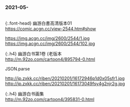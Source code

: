 ### 2021-05-　
```note
```

{:.font-head}
幽游白書高清版本01
<br>[
https://comic.acgn.cc/view-2544.htm#show
](
https://comic.acgn.cc/view-2544.htm#show
)

https://img.acgn.cc/img/2600/2544/1.jpg
https://img.acgn.cc/img/2600/2544/102.jpg

{:.h4}
幽游白书第1卷 {老版本
<br>[
http://m.92zo.com/cartoon4/895794-0.html
](
http://m.92zo.com/cartoon4/895794-0.html
)

JSON.parse

http://jp.zxkk.cc/riben/20210201/16172946p1d0x05sfr1.jpg
http://jp.zxkk.cc/riben/20210201/16173049fsy4g2njr2g.jpg

{:.h4}
幽游白书画集
<br>[
http://m.92zo.com/cartoon4/395831-0.html
](
http://m.92zo.com/cartoon4/395831-0.html
)
